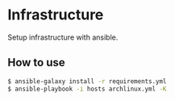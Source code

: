 # Infrastructure

Setup infrastructure with ansible.

## How to use

```bash
$ ansible-galaxy install -r requirements.yml
$ ansible-playbook -i hosts archlinux.yml -K
```
